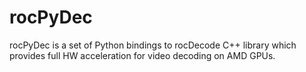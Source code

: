 # rocPyDec
rocPyDec is a set of Python bindings to rocDecode C++ library which provides full HW acceleration for video decoding on AMD GPUs.
